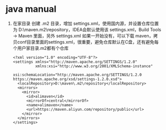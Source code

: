 # java manual

1. 在家目录 创建 .m2 目录，增加 settings.xml，使用国内源，并设置仓库位置为 D:\maven\.m2\repository，IDEA会默认使用该 settings.xml，Build Tools -> Maven 里面，另外 settings.xml 如果一开始没有，可以下载 maven，拷贝conf目录里面的settings.xml，很重要，避免仓库默认在C盘，还有避免每个用户家目录.m2都有个仓库
    ```
    <?xml version="1.0" encoding="UTF-8"?>
    <settings xmlns="http://maven.apache.org/SETTINGS/1.2.0"
              xmlns:xsi="http://www.w3.org/2001/XMLSchema-instance"
              xsi:schemaLocation="http://maven.apache.org/SETTINGS/1.2.0 https://maven.apache.org/xsd/settings-1.2.0.xsd">    
      <localRepository>D:\maven\.m2\repository</localRepository>
      <mirrors>
        <mirror>
          <id>alimaven</id>
          <mirrorOf>central</mirrorOf>
          <name>alimaven</name>
          <url>https://maven.aliyun.com/repository/public</url>
        </mirror>
      </mirrors>
    </settings>
    ```

